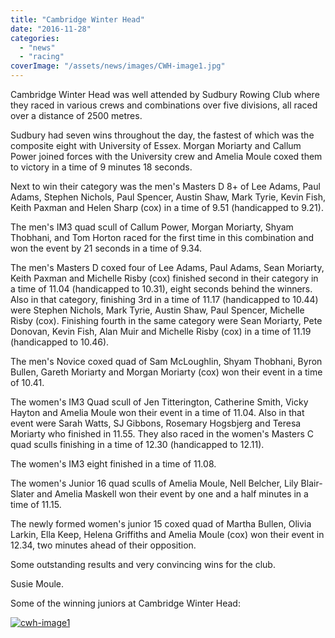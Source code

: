 ```yaml
---
title: "Cambridge Winter Head"
date: "2016-11-28"
categories: 
  - "news"
  - "racing"
coverImage: "/assets/news/images/CWH-image1.jpg"
---
```


Cambridge Winter Head was well attended by Sudbury Rowing Club where they raced in various crews and combinations over five divisions, all raced over a distance of 2500 metres.

Sudbury had seven wins throughout the day, the fastest of which was the composite eight with University of Essex. Morgan Moriarty and Callum Power joined forces with the University crew and Amelia Moule coxed them to victory in a time of 9 minutes 18 seconds.

Next to win their category was the men's Masters D 8+ of Lee Adams, Paul Adams, Stephen Nichols, Paul Spencer, Austin Shaw, Mark Tyrie, Kevin Fish, Keith Paxman and Helen Sharp (cox) in a time of 9.51 (handicapped to 9.21).

The men's IM3 quad scull of Callum Power, Morgan Moriarty, Shyam Thobhani, and Tom Horton raced for the first time in this combination and won the event by 21 seconds in a time of 9.34.

The men's Masters D coxed four of Lee Adams, Paul Adams, Sean Moriarty, Keith Paxman and Michelle Risby (cox) finished second in their category in a time of 11.04 (handicapped to 10.31), eight seconds behind the winners. Also in that category, finishing 3rd in a time of 11.17 (handicapped to 10.44) were Stephen Nichols, Mark Tyrie, Austin Shaw, Paul Spencer, Michelle Risby (cox). Finishing fourth in the same category were Sean Moriarty, Pete Donovan, Kevin Fish, Alan Muir and Michelle Risby (cox) in a time of 11.19 (handicapped to 10.46).

The men's Novice coxed quad of Sam McLoughlin, Shyam Thobhani, Byron Bullen, Gareth Moriarty and Morgan Moriarty (cox) won their event in a time of 10.41.

The women's IM3 Quad scull of Jen Titterington, Catherine Smith, Vicky Hayton and Amelia Moule won their event in a time of 11.04. Also in that event were Sarah Watts, SJ Gibbons, Rosemary Hogsbjerg and Teresa Moriarty who finished in 11.55. They also raced in the women's Masters C quad sculls finishing in a time of 12.30 (handicapped to 12.11).

The women's IM3 eight finished in a time of 11.08.

The women's Junior 16 quad sculls of Amelia Moule, Nell Belcher, Lily Blair-Slater and Amelia Maskell won their event by one and a half minutes in a time of 11.15.

The newly formed women's junior 15 coxed quad of Martha Bullen, Olivia Larkin, Ella Keep, Helena Griffiths and Amelia Moule (cox) won their event in 12.34, two minutes ahead of their opposition.

Some outstanding results and very convincing wins for the club.

Susie Moule.

Some of the winning juniors at Cambridge Winter Head:

[![cwh-image1](/assets/news/images/CWH-image1.jpg)](http://sudburyrowingclub.org.uk/wp-content/uploads/2016/11/CWH-image1.jpg)
